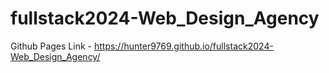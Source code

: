 # fullstack2024-Web_Design_Agency
 
Github Pages Link - https://hunter9769.github.io/fullstack2024-Web_Design_Agency/
